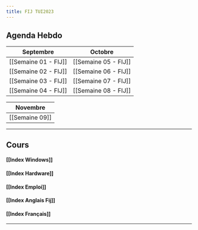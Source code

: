 ```yaml
---
title: FIJ TUI2023
---
```


## Agenda Hebdo


|Septembre|Octobre|
|---------|-------|
|[[Semaine 01 - FIJ]]|[[Semaine 05 - FIJ]]|
|[[Semaine 02 - FIJ]]|[[Semaine 06 - FIJ]]|
|[[Semaine 03 - FIJ]]|[[Semaine 07 - FIJ]]|
|[[Semaine 04 - FIJ]]|[[Semaine 08 - FIJ]]|

|**Novembre**|
|--------|
|[[Semaine 09]]|



---
## Cours

#### [[Index Windows]]
#### [[Index Hardware]]
#### [[Index Emploi]]
#### [[Index Anglais Fij]]

#### [[Index Français]]

---

